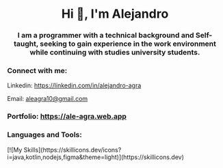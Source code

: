 <h1 align="center">Hi 👋, I'm Alejandro</h1>
<h3 align="center">I am a programmer with a technical background and Self-taught, seeking to gain experience in the work environment while continuing with studies university students.</h3>

<h3 align="left">Connect with me:</h3>
<p align="left">
Linkedin:
<a href="https://linkedin.com/in/alejandro-agra" target="blank">https://linkedin.com/in/alejandro-agra</a>
</p>
<p align="left">
Email:
<a href="aleagra10@gmail.com" target="blank">aleagra10@gmail.com</a>
</p>

<h3 align="left">Portfolio: <a href="https://ale-agra.web.app" target="blank">https://ale-agra.web.app</a></h3>

<h3 align="left">Languages and Tools:</h3>
[![My Skills](https://skillicons.dev/icons?i=java,kotlin,nodejs,figma&theme=light)](https://skillicons.dev)
